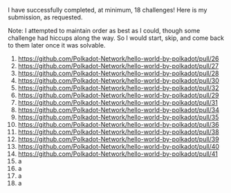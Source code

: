 I have successfully completed, at minimum, 18 challenges! 
Here is my submission, as requested.

Note: I attempted to maintain order as best as I could, though some challenge had hiccups along the way. So I would start, skip, and come back to them later once it was solvable. 

1. https://github.com/Polkadot-Network/hello-world-by-polkadot/pull/26
2. https://github.com/Polkadot-Network/hello-world-by-polkadot/pull/27
3. https://github.com/Polkadot-Network/hello-world-by-polkadot/pull/28
4. https://github.com/Polkadot-Network/hello-world-by-polkadot/pull/30
5. https://github.com/Polkadot-Network/hello-world-by-polkadot/pull/32
6. https://github.com/Polkadot-Network/hello-world-by-polkadot/pull/29
7. https://github.com/Polkadot-Network/hello-world-by-polkadot/pull/31
8. https://github.com/Polkadot-Network/hello-world-by-polkadot/pull/34
9. https://github.com/Polkadot-Network/hello-world-by-polkadot/pull/35
10. https://github.com/Polkadot-Network/hello-world-by-polkadot/pull/36
11. https://github.com/Polkadot-Network/hello-world-by-polkadot/pull/38
12. https://github.com/Polkadot-Network/hello-world-by-polkadot/pull/39
13. https://github.com/Polkadot-Network/hello-world-by-polkadot/pull/40
14. https://github.com/Polkadot-Network/hello-world-by-polkadot/pull/41
15. a
16. a
17. a
18. a